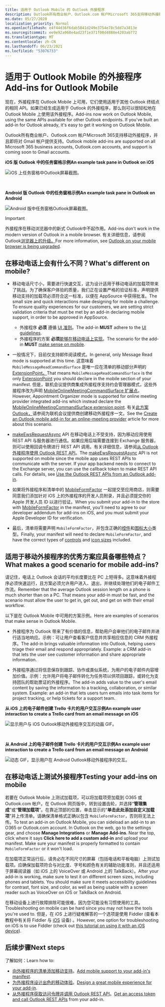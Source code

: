 ```yaml
---
title: 适用于 Outlook Mobile 的 Outlook 外接程序
description: Outlook所有商业帐户、Outlook.com 帐户Microsoft 365支持移动外接程序，并且即将推出对 gmail 帐户的支持。
ms.date: 05/27/2020
localization_priority: Normal
ms.openlocfilehash: e4f44d36f6dab5841d249e3754e78c5dd7a3813e
ms.sourcegitcommit: ee9e92a968e4ad23f1e371f00d4888e4203ab772
ms.translationtype: MT
ms.contentlocale: zh-CN
ms.lasthandoff: 06/23/2021
ms.locfileid: "53076733"
---
```

# <a name="add-ins-for-outlook-mobile"></a><span data-ttu-id="33cc9-103">适用于 Outlook Mobile 的外接程序</span><span class="sxs-lookup"><span data-stu-id="33cc9-103">Add-ins for Outlook Mobile</span></span>

<span data-ttu-id="33cc9-p101">现在，外接程序在 Outlook Mobile 上可用，它们使用适用于其他 Outlook 终结点的相同 API。如果已经生成适用于 Outlook 的外接程序，那么则可以很轻松地在 Outlook Mobile 上使用该外接程序。</span><span class="sxs-lookup"><span data-stu-id="33cc9-p101">Add-ins now work on Outlook Mobile, using the same APIs available for other Outlook endpoints. If you've built an add-in for Outlook already, it's easy to get it working on Outlook Mobile.</span></span>

<span data-ttu-id="33cc9-106">Outlook所有商业帐户、Outlook.com 帐户Microsoft 365支持移动外接程序，并且即将对 Gmail 帐户提供支持。</span><span class="sxs-lookup"><span data-stu-id="33cc9-106">Outlook mobile add-ins are supported on all Microsoft 365 business accounts, Outlook.com accounts, and support is coming soon to Gmail accounts.</span></span>

<span data-ttu-id="33cc9-107">**iOS 版 Outlook 中的任务窗格示例**</span><span class="sxs-lookup"><span data-stu-id="33cc9-107">**An example task pane in Outlook on iOS**</span></span>

![iOS 上任务窗格中Outlook屏幕截图。](../images/outlook-mobile-addin-taskpane.png)

<br/>

<span data-ttu-id="33cc9-109">**Android 版 Outlook 中的任务窗格示例**</span><span class="sxs-lookup"><span data-stu-id="33cc9-109">**An example task pane in Outlook on Android**</span></span>

![Android 版中任务窗格Outlook屏幕截图。](../images/outlook-mobile-addin-taskpane-android.png)

> [!IMPORTANT]
> <span data-ttu-id="33cc9-111">外接程序在移动浏览器中的新式 Outlook中不起作用。</span><span class="sxs-lookup"><span data-stu-id="33cc9-111">Add-ins don't work in the modern version of Outlook in a mobile browser.</span></span> <span data-ttu-id="33cc9-112">有关详细信息，请参阅Outlook[浏览器上的升级。](https://techcommunity.microsoft.com/t5/outlook-blog/outlook-on-your-mobile-browser-is-being-upgraded/ba-p/1125816)</span><span class="sxs-lookup"><span data-stu-id="33cc9-112">For more information, see [Outlook on your mobile browser is being upgraded](https://techcommunity.microsoft.com/t5/outlook-blog/outlook-on-your-mobile-browser-is-being-upgraded/ba-p/1125816).</span></span>

## <a name="whats-different-on-mobile"></a><span data-ttu-id="33cc9-113">在移动电话上会有什么不同？</span><span class="sxs-lookup"><span data-stu-id="33cc9-113">What's different on mobile?</span></span>

- <span data-ttu-id="33cc9-p103">移动电话尺寸小，需要进行快速交互，这为设计适用于移动电话的加载项带来了挑战。为了确保客户体验的质量，我们正在设置严格的验证标准，声明提供移动支持的加载项必须符合这一标准，以便在 AppSource 中获得批准。</span><span class="sxs-lookup"><span data-stu-id="33cc9-p103">The small size and quick interactions make designing for mobile a challenge. To ensure quality experiences for our customers, we are setting strict validation criteria that must be met by an add-in declaring mobile support, in order to be approved in AppSource.</span></span>
  - <span data-ttu-id="33cc9-116">外接程序 **必须** 遵循 [UI 准则](outlook-addin-design.md)。</span><span class="sxs-lookup"><span data-stu-id="33cc9-116">The add-in **MUST** adhere to the [UI guidelines](outlook-addin-design.md).</span></span>
  - <span data-ttu-id="33cc9-117">外接程序的方案 **必须**[能够在移动电话上实现](#what-makes-a-good-scenario-for-mobile-add-ins)。</span><span class="sxs-lookup"><span data-stu-id="33cc9-117">The scenario for the add-in **MUST** [make sense on mobile](#what-makes-a-good-scenario-for-mobile-add-ins).</span></span>

- <span data-ttu-id="33cc9-118">一般情况下，目前仅支持邮件阅读模式。</span><span class="sxs-lookup"><span data-stu-id="33cc9-118">In general, only Message Read mode is supported at this time.</span></span> <span data-ttu-id="33cc9-119">这意味着 `MobileMessageReadCommandSurface` 是唯一应在清单的移动部分声明的[ExtensionPoint。](../reference/manifest/extensionpoint.md#mobilemessagereadcommandsurface)</span><span class="sxs-lookup"><span data-stu-id="33cc9-119">That means `MobileMessageReadCommandSurface` is the only [ExtensionPoint](../reference/manifest/extensionpoint.md#mobilemessagereadcommandsurface) you should declare in the mobile section of your manifest.</span></span> <span data-ttu-id="33cc9-120">但是，联机会议提供商集成外接程序支持约会管理器模式，这些外接程序改为声明 [MobileOnlineMeetingCommandSurface 扩展点](../reference/manifest/extensionpoint.md#mobileonlinemeetingcommandsurface)。</span><span class="sxs-lookup"><span data-stu-id="33cc9-120">However, Appointment Organizer mode is supported for online meeting provider integrated add-ins which instead declare the [MobileOnlineMeetingCommandSurface extension point](../reference/manifest/extensionpoint.md#mobileonlinemeetingcommandsurface).</span></span> <span data-ttu-id="33cc9-121">有关[此方案Outlook，](online-meeting.md)请参阅为联机会议提供商创建移动外接程序一文。</span><span class="sxs-lookup"><span data-stu-id="33cc9-121">See the [Create an Outlook mobile add-in for an online-meeting provider](online-meeting.md) article for more about this scenario.</span></span>

- <span data-ttu-id="33cc9-p105">[makeEwsRequestAsync](../reference/objectmodel/preview-requirement-set/office.context.mailbox.md#methods) API 在移动电话上不受支持，因为移动应用使用 REST API 与服务器进行通信。如果应用后端需要连接到 Exchange 服务器，则可以使用回调令牌进行 REST API 调用。有关详细信息，请参阅[从 Outlook 外接程序使用 Outlook REST API](use-rest-api.md)。</span><span class="sxs-lookup"><span data-stu-id="33cc9-p105">The [makeEwsRequestAsync](../reference/objectmodel/preview-requirement-set/office.context.mailbox.md#methods) API is not supported on mobile since the mobile app uses REST APIs to communicate with the server. If your app backend needs to connect to the Exchange server, you can use the callback token to make REST API calls. For details, see [Use the Outlook REST APIs from an Outlook add-in](use-rest-api.md).</span></span>

- <span data-ttu-id="33cc9-125">如果将外接程序和清单中的 [MobileFormFactor](../reference/manifest/mobileformfactor.md) 一起提交至应用商店，则需要同意我们添加针对 iOS 上的外接程序的开发人员附录，并且必须提交你的 Apple 开发人员 ID 以进行验证。</span><span class="sxs-lookup"><span data-stu-id="33cc9-125">When you submit your add-in to the store with [MobileFormFactor](../reference/manifest/mobileformfactor.md) in the manifest, you'll need to agree to our developer addendum for add-ins on iOS, and you must submit your Apple Developer ID for verification.</span></span>

- <span data-ttu-id="33cc9-126">最后，清单将需要声明 `MobileFormFactor`，并包含正确的[控件](../reference/manifest/control.md)和[图标大小](../reference/manifest/icon.md)类型。</span><span class="sxs-lookup"><span data-stu-id="33cc9-126">Finally, your manifest will need to declare `MobileFormFactor`, and have the correct types of [controls](../reference/manifest/control.md) and [icon sizes](../reference/manifest/icon.md) included.</span></span>

## <a name="what-makes-a-good-scenario-for-mobile-add-ins"></a><span data-ttu-id="33cc9-127">适用于移动外接程序的优秀方案应具备哪些特点？</span><span class="sxs-lookup"><span data-stu-id="33cc9-127">What makes a good scenario for mobile add-ins?</span></span>

<span data-ttu-id="33cc9-p106">请记住，电话上 Outlook 会话的平均长度要比在 PC 上短得多。这意味着外接程序必须快速运行，且方案必须允许用户进入、退出，并继续处理他们的电子邮件工作流。</span><span class="sxs-lookup"><span data-stu-id="33cc9-p106">Remember that the average Outlook session length on a phone is much shorter than on a PC. That means your add-in must be fast, and the scenario must allow the user to get in, get out, and get on with their email workflow.</span></span>

<span data-ttu-id="33cc9-130">以下是在 Outlook Mobile 中可用的方案示例。</span><span class="sxs-lookup"><span data-stu-id="33cc9-130">Here are examples of scenarios that make sense in Outlook Mobile.</span></span>

- <span data-ttu-id="33cc9-p107">外接程序为 Outlook 带来了有价值的信息，帮助用户会审他们的电子邮件并进行适当地响应。示例：可让用户查看客户信息并共享相应信息的 CRM 外接程序。</span><span class="sxs-lookup"><span data-stu-id="33cc9-p107">The add-in brings valuable information into Outlook, helping users triage their email and respond appropriately. Example: a CRM add-in that lets the user see customer information and share appropriate information.</span></span>

- <span data-ttu-id="33cc9-p108">外接程序通过将信息保存到跟踪、协作或类似系统，为用户的电子邮件内容增加价值。示例：允许用户将电子邮件转化为任务项以供项目跟踪，或转化为支持团队的帮助票证的外接程序。</span><span class="sxs-lookup"><span data-stu-id="33cc9-p108">The add-in adds value to the user's email content by saving the information to a tracking, collaboration, or similar system. Example: an add-in that lets users turn emails into task items for project tracking, or help tickets for a support team.</span></span>

<span data-ttu-id="33cc9-135">**从 iOS 上的电子邮件创建 Trello 卡片的用户交互示例**</span><span class="sxs-lookup"><span data-stu-id="33cc9-135">**An example user interaction to create a Trello card from an email message on iOS**</span></span>

![显示用户与 iOS Outlook移动外接程序交互的动画 GIF。](../images/outlook-mobile-addin-interaction.gif)

<br/>

<span data-ttu-id="33cc9-137">**从 Android 上的电子邮件创建 Trello 卡片的用户交互示例**</span><span class="sxs-lookup"><span data-stu-id="33cc9-137">**An example user interaction to create a Trello card from an email message on Android**</span></span>

![动态 GIF，显示用户在 Android Outlook移动外接程序的交互。](../images/outlook-mobile-addin-interaction-android.gif)

## <a name="testing-your-add-ins-on-mobile"></a><span data-ttu-id="33cc9-139">在移动电话上测试外接程序</span><span class="sxs-lookup"><span data-stu-id="33cc9-139">Testing your add-ins on mobile</span></span>

<span data-ttu-id="33cc9-p109">若要在 Outlook Mobile 上测试加载项，可以将加载项旁加载到 O365 或 Outlook.com 帐户。在 Outlook 网页版中，转到设置齿轮，并选择“**管理集成**”或“**管理加载项**”。在靠近顶部的位置，单击显示的“**单击此处添加自定义加载项**”并上传清单。请确保清单格式正确以包含 `MobileFormFactor`，否则将无法上传。</span><span class="sxs-lookup"><span data-stu-id="33cc9-p109">To test an add-in on Outlook Mobile, you can sideload an add-in to an O365 or Outlook.com account. In Outlook on the web, go to the settings gear, and choose **Manage Integrations** or **Manage Add-ins**. Near the top, click where it says **Click here to add a custom add-in** and upload your manifest. Make sure your manifest is properly formatted to contain `MobileFormFactor` or it won't load.</span></span>

<span data-ttu-id="33cc9-p110">在加载项正常运行后，请务必在不同尺寸的屏幕（包括电话和平板电脑）上测试加载项。应确保加载项符合与对比度、字号和颜色有关的辅助功能准则，并且还适用于屏幕阅读器（如 iOS 上的 VoiceOver 或 Android 上的 TalkBack）。</span><span class="sxs-lookup"><span data-stu-id="33cc9-p110">After your add-in is working, make sure to test it on different screen sizes, including phones and tablets. You should make sure it meets accessibility guidelines for contrast, font size, and color, as well as being usable with a screen reader such as VoiceOver on iOS or TalkBack on Android.</span></span>

<span data-ttu-id="33cc9-145">在移动设备上进行故障排除可能很难，因为您可能没有习惯使用的工具。</span><span class="sxs-lookup"><span data-stu-id="33cc9-145">Troubleshooting on mobile can be hard since you may not have the tools you're used to.</span></span> <span data-ttu-id="33cc9-146">但是，在 iOS 上进行疑难解答的一个选项是使用 Fiddler (查看本教程中有关将 Fiddler 与 [iOS](https://www.telerik.com/blogs/using-fiddler-with-apple-ios-devices) 设备) 。</span><span class="sxs-lookup"><span data-stu-id="33cc9-146">However, one option for troubleshooting on iOS is to use Fiddler (check out [this tutorial on using it with an iOS device](https://www.telerik.com/blogs/using-fiddler-with-apple-ios-devices)).</span></span>

## <a name="next-steps"></a><span data-ttu-id="33cc9-147">后续步骤</span><span class="sxs-lookup"><span data-stu-id="33cc9-147">Next steps</span></span>

<span data-ttu-id="33cc9-148">了解如何：</span><span class="sxs-lookup"><span data-stu-id="33cc9-148">Learn how to:</span></span>

- <span data-ttu-id="33cc9-149">[向外接程序的清单添加移动支持](add-mobile-support.md)。</span><span class="sxs-lookup"><span data-stu-id="33cc9-149">[Add mobile support to your add-in's manifest](add-mobile-support.md).</span></span>
- <span data-ttu-id="33cc9-150">[为外接程序设计出色的移动体验](outlook-addin-design.md)。</span><span class="sxs-lookup"><span data-stu-id="33cc9-150">[Design a great mobile experience for your add-in](outlook-addin-design.md).</span></span>
- <span data-ttu-id="33cc9-151">[从外接程序获取访问令牌并调用 Outlook REST API](use-rest-api.md)。</span><span class="sxs-lookup"><span data-stu-id="33cc9-151">[Get an access token and call Outlook REST APIs](use-rest-api.md) from your add-in.</span></span>
